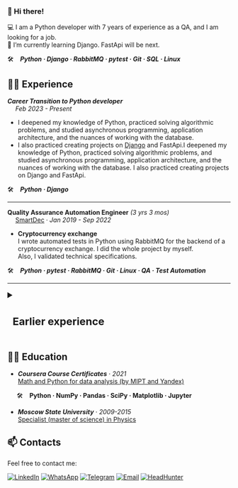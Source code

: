 ### 👋 Hi there!
💻 I am a Python developer with 7 years of experience as a QA, and I am looking for a job. \
🔭 I’m currently learning Django. FastApi will be next.

🛠   ***Python · Django · RabbitMQ · pytest · Git · SQL · Linux***

## 👩‍💻 Experience
***Career Transition to Python developer***\
&emsp; *Feb 2023 - Present*

- I deepened my knowledge of Python, practiced solving algorithmic problems, and studied asynchronous programming, application architecture, and the nuances of working with the database. 
- I also practiced creating projects on [Django](https://github.com/IrKor/django) and FastApi.I deepened my knowledge of Python, practiced solving algorithmic problems, and studied asynchronous programming, application architecture, and the nuances of working with the database. I also practiced creating projects on Django and FastApi.

🛠 &ensp; ***Python · Django***
  
---

**Quality Assurance Automation Engineer** *(3 yrs 3 mos)* \
&emsp; [SmartDec](https://smartdec.com/) · *Jan 2019 - Sep 2022*

- **Cryptocurrency exchange**\
I wrote automated tests in Python using RabbitMQ for the backend of a cryptocurrency exchange. I did the whole project by myself.\
Also, I validated technical specifications.
  
🛠 &ensp; ***Python · pytest · RabbitMQ · Git · Linux · QA · Test Automation***

---

<details>
    <summary style="font-size:20px"><h3>&ensp;Earlier experience</h3></summary> 
  
***DevOps Engineer*** *(6 mos)* \
&emsp; SmartMatter · *Apr 2019 - Sep 2019*
  
- **Startup: Smart Contracts Security Audits**\
I've configured G-Suite, IPsec VPN server, Proxy server, DNS, and Git for a company site. \
Also, I've built a company site on Jekyll.

🛠 &ensp; ***Git · Linux · GitHub · Jekyll · G-Suite · VPN · Proxy***
  
---

***Quality Assurance Automation Engineer*** *(2 yrs)* \
&emsp; [Лига Цифровой Экономики](https://www.digitalleague.ru/) · *May 2017 - Apr 2019*
  
-  **The internal system for the electronics hypermarket (Mvideo)**\
Written and implemented BDD scripts in Java for REST API and web applications.
Created and monitored tasks and defects in a bug tracker.
Supervised an intern.

🛠 &ensp; ***Java · Selenium Testing · Gherkin · Cucumber · Git · PostgeSQL · PostgreSQL · Test Automation · GitFlow · Jira · Confluence***

---

***Quality Assurance Engineer*** *(2 yrs 9 mos)* \
&emsp; [AT Consulting](https://www.at-consulting.ru/) · *Sep 2014 - May 2017*
  
- **Internet provider's website (FTTB Beeline)**\
Conducted manual functional testing of the backend.
Administered and configured test application servers and database.
Analysis of incidents in production.
  
🛠 &ensp; ***Oracle SQL · Jenkins · Jmeter · GitFlow · Functional Testing · Jira · Confluence · HP Quality Center***<br><br>
</details>


## 👩‍🏫 Education
- ***Coursera Course Certificates*** · *2021* \
  [Math and Python for data analysis (by MIPT and Yandex)](https://coursera.org/share/61a3c9171fe3ce22c3dee5decdbe34eb)

&ensp;&ensp;&ensp;🛠 &ensp; **Python · NumPy · Pandas · SciPy · Matplotlib · Jupyter**

- ***Moscow State University*** · *2009-2015* \
  [Specialist (master of science) in Physics](https://phys.msu.ru/eng/)


<!--
**IrKor/IrKor** is a ✨ _special_ ✨ repository because its `README.md` (this file) appears on your GitHub profile.

Here are some ideas to get you started:

- 🔭 I’m currently looking for a job as Backend Developer.
- 🌱 I’m currently learning Django. FastApi will be next.
- 👯 I’m looking to collaborate on ...
- 🤔 I’m looking for help with ...
- 💬 Ask me about ...
- 📫 How to reach me: ...
- 😄 Pronouns: ...
- ⚡ Fun fact: ...
-->
## 📫 Contacts
Feel free to contact me: 

  [![LinkedIn](https://img.shields.io/badge/-LinkedIn-blue?color=0077b5&logo=linkedin&logoColor=white)](https://www.linkedin.com/in/irkor/)
  [![WhatsApp](https://img.shields.io/badge/-WhatsApp-green?color=228B22&logo=whatsapp&logoColor=white)](https://api.whatsapp.com/send?phone=79168454286)
  [![Telegram](https://img.shields.io/badge/-Telegram-blue?color=1E90FF&logo=telegram&logoColor=white)](https://t.me/iskoroleva)
  [![Email](https://img.shields.io/badge/-Email-red?color=FFA500&logo=gmail&logoColor=white)](mailto:iushulgin@gmail.com)
  [![HeadHunter](https://img.shields.io/badge/-HeadHunter-ea4335)]([https://t.me/iskoroleva](https://hh.ru/applicant/resumes/view?resume=ae2ef53cff0c30cc720039ed1f376637726c6b))
<!-- <div>
  <img src="https://komarev.com/ghpvc/?username=IrKor&style=flat-square&color=8B008B" alt=""/>
</div> -->

